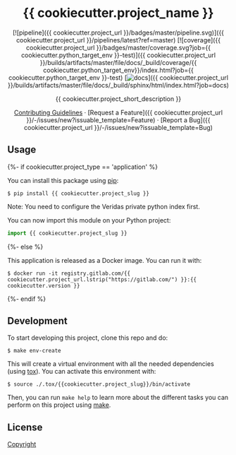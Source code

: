<div align="center">

# {{ cookiecutter.project_name }}

 [![pipeline]({{ cookiecutter.project_url }}/badges/master/pipeline.svg)]({{ cookiecutter.project_url }}/pipelines/latest?ref=master) [![coverage]({{ cookiecutter.project_url }}/badges/master/coverage.svg?job={{ cookiecutter.python_target_env }}-test)]({{ cookiecutter.project_url }}/builds/artifacts/master/file/docs/_build/coverage/{{ cookiecutter.python_target_env}}/index.html?job={{ cookiecutter.python_target_env }}-test) [![docs](https://img.shields.io/badge/docs-master-blue)]({{ cookiecutter.project_url }}/builds/artifacts/master/file/docs/_build/sphinx/html/index.html?job=docs)

{{ cookiecutter.project_short_description }}

[Contributing Guidelines](./CONTRIBUTING.md) · [Request a Feature]({{ cookiecutter.project_url }}/-/issues/new?issuable_template=Feature) · [Report a Bug]({{ cookiecutter.project_url }}/-/issues/new?issuable_template=Bug)

</div>

## Usage

{%- if cookiecutter.project_type == 'application' %}

You can install this package using [pip](https://pip.pypa.io/en/stable/):

```
$ pip install {{ cookiecutter.project_slug }}
```

Note: You need to configure the Veridas private python index first.

You can now import this module on your Python project:

```python
import {{ cookiecutter.project_slug }}
```
{%- else %}

This application is released as a Docker image. You can run it with:

```
$ docker run -it registry.gitlab.com/{{ cookiecutter.project_url.lstrip("https://gitlab.com/") }}:{{ cookiecutter.version }}
```
{%- endif %}

## Development

To start developing this project, clone this repo and do:

```
$ make env-create
```

This will create a virtual environment with all the needed dependencies (using [tox](https://tox.readthedocs.io/en/latest/)). You can activate this environment with:

```
$ source ./.tox/{{cookiecutter.project_slug}}/bin/activate
```

Then, you can run `make help` to learn more about the different tasks you can perform on this project using [make](https://www.gnu.org/software/make/).

## License

[Copyright](./LICENSE)